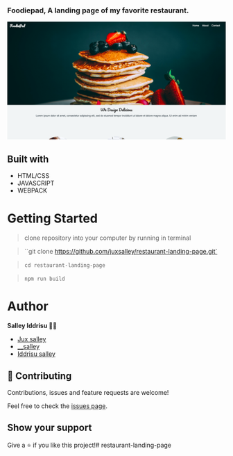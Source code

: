 ### Foodiepad, A landing page of my favorite restaurant.  

![](./screenshot.png)


## Built with


- HTML/CSS
- JAVASCRIPT
- WEBPACK



# Getting Started

> clone repository into your computer by running in terminal

> ``git clone https://github.com/juxsalley/restaurant-landing-page.git`

> ``cd restaurant-landing-page``

> `` npm run build ``


# Author 
**Salley Iddrisu 👨‍💻**
- [Jux salley](https://github.com/juxsalley)
- [__salley](https://twitter.com/__salley)
- [Iddrisu salley](https://www.linkedin.com/in/dev-salley/)

## 🤝 Contributing

Contributions, issues and feature requests are welcome!

Feel free to check the [issues page](https://github.com/juxsalley/restaurant-landing-page/issues).

## Show your support
Give a ⭐️ if you like this project!# restaurant-landing-page

